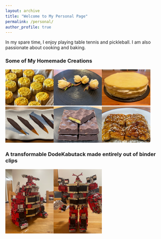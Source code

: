 ```yaml
---
layout: archive
title: "Welcome to My Personal Page"
permalink: /personal/
author_profile: true
---
```


In my spare time, I enjoy playing table tennis and pickleball. I am also passionate about cooking and baking.

### Some of My Homemade Creations  
  <img src="/images/food1.png" style="width: 30%; object-fit: contain;"><img src="/images/food2.png" style="width: 30%; object-fit: contain;"><img src="/images/food3.png" style="width: 30%; object-fit: contain;">
  <img src="/images/food4.png" style="width: 30%; object-fit: contain;"><img src="/images/food5.png" style="width: 30%; object-fit: contain;"><img src="/images/food6.png" style="width: 30%; object-fit: contain;">

### A transformable DodeKabutack made entirely out of binder clips
  <img src="/images/craft1.png" style="width: 30%; object-fit: contain;"><img src="/images/craft2.png" style="width: 30%; object-fit: contain;">
